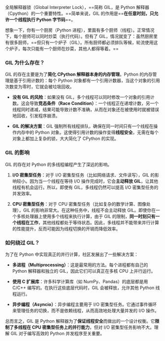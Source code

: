 全局解释器锁（Global Interpreter Lock），==简称 GIL，是 Python 解释器（Cpython）的一个重要特性。==简单来说，GIL 的作用是==**在任意时刻，只允许一个线程执行 Python 字节码**==。

想象一下，你有一个厨房（Python 进程），里面有多个厨师（线程）。正常情况下，每个厨师可以同时炒菜（执行代码）。但有了 GIL，情况就变了：虽然厨房里有很多厨师，==但只有一个炉子（GIL）。所有厨师都必须排队等候，轮流使用这个炉子，每次只能有一个厨师在炒菜，其他人都得等着。==

### GIL 为什么存在？

GIL 的存在主要是为了**简化 CPython 解释器本身的内存管理**。Python 的内存管理是基于引用计数的：每个 Python 对象都有一个引用计数器，当这个对象的引用次数变为零时，它就会被垃圾回收。

- **没有 GIL 的风险**：如果没有 GIL，多个线程可以同时修改一个对象的引用计数。这会导致**竞态条件（Race Condition）**：一个线程正在递增计数，另一个线程同时递减，结果可能导致计数不准确，从而在对象还在被使用时就被错误地回收，引发程序崩溃。
    
- **GIL 的解决方案**：GIL 强制所有线程排队，确保在同一时间只有一个线程在操作内存中的 Python 对象。这使得引用计数的操作变得**线程安全**，无需在每个对象上都加上复杂的锁，大大简化了 CPython 的实现。
    

### GIL 的影响

GIL 的存在对 Python 的多线程编程产生了深远的影响。

1. **I/O 密集型任务**：对于 I/O 密集型任务（比如网络请求、文件读写），GIL 的影响较小。因为当一个线程在等待 I/O 操作完成时，它会**主动释放 GIL**，让其他线程有机会运行。所以，即使有 GIL，多线程仍然可以提高 I/O 密集型任务的并发效率。
    
2. **CPU 密集型任务**：对于 CPU 密集型任务（比如复杂的数学计算、图像处理），GIL 的影响非常大。在这种任务中，线程不会主动释放 GIL。即使你在一个多核处理器上使用多个线程来执行计算，由于 GIL 的限制，**同一时刻只有一个线程在工作**，其他线程都处于等待状态。因此，多线程并不能带来并行计算的性能提升，反而可能因为线程切换的开销而降低效率。
    

### 如何绕过 GIL？

为了在 Python 中实现真正的并行计算，社区发展出了一些解决方案：

- **多进程（Multiprocessing）**：这是最常用的方法。每个进程都有自己的 Python 解释器和独立的 GIL，因此它们可以真正在多核 CPU 上并行运行。
    
- **使用 C 扩展库**：许多科学计算库（如 NumPy、Pandas）的底层都是用 C/C++ 编写的。在执行这些底层代码时，GIL 会被释放，允许其他 Python 线程运行。
    
- **异步编程（Asyncio）**：异步编程主要用于 I/O 密集型任务。它通过事件循环来管理任务的切换，而不是依赖线程，从而高效地处理大量并发的 I/O 操作。
    

总而言之，GIL 是 Python 解释器为了**保证线程安全**而做出的一个设计权衡。它**限制了多线程在 CPU 密集型任务上的并行能力**，但对 I/O 密集型任务影响不大。理解 GIL 对于编写高效的 Python 并发程序至关重要。